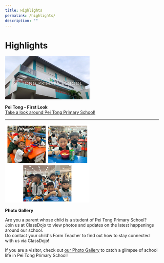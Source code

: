 ```yaml
---
title: Highlights
permalink: /highlights/
description: ""
---
```

# Highlights


<img src="/images/Highlights/2587140f0_4859.png"  
     style="width:55%">
		 
**Pei Tong - First Look**<br>
[Take a look around Pei Tong Primary School!](https://youtu.be/Don7ZQ-2gwI)


----


<img src="/images/Highlights/ca4c37eb0_5002.png"  
     style="width:55%">
		 
**Photo Gallery**

Are you a parent whose child is a student of Pei Tong Primary School?  
Join us at ClassDojo to view photos and updates on the latest happenings around our school.  
Do contact your child's Form Teacher to find out how to stay connected with us via ClassDojo!  
  
If you are a visitor, check out [our Photo Gallery](https://staging.dnwkm7pl2hkf8.amplifyapp.com/our-gallery/photo-gallery) to catch a glimpse of school life in Pei Tong Primary School!